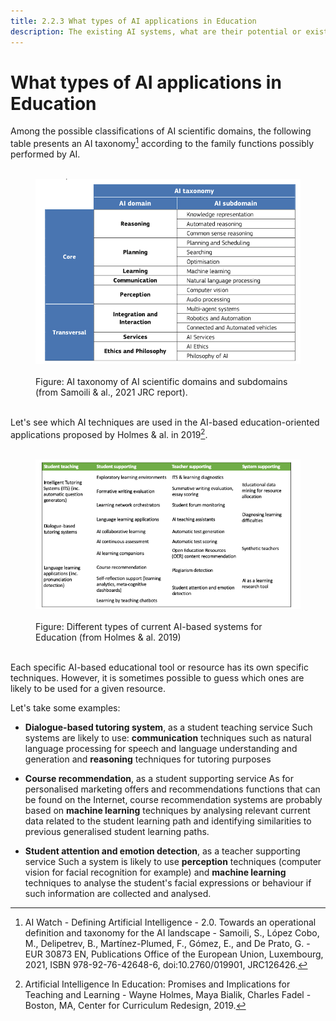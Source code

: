```yaml
---
title: 2.2.3 What types of AI applications in Education
description: The existing AI systems, what are their potential or existing uses in Education
---
```

# What types of AI applications in Education

Among the possible classifications of AI scientific domains, the following table presents an AI taxonomy[^1] according to the family functions possibly performed by AI.

<figure> 
  <img src="Images/AI-Taxonomy-Samoli-al-2021.png" /> 
  <figcaption>Figure: AI taxonomy of AI scientific domains and subdomains (from Samoili & al., 2021 JRC report).
 </figcaption> 
</figure>

Let's see which AI techniques are used in the AI-based education-oriented applications proposed by Holmes & al. in 2019[^2].

<figure> 
  <img src="Images/AIED-Holmes-systems.png" /> 
  <figcaption>Figure: Different types of current AI-based systems for Education (from Holmes & al. 2019) </figcaption> 
</figure>

Each specific AI-based educational tool or resource has its own specific techniques. However, it is sometimes possible to guess which ones are likely to be used for a given resource.

Let's take some examples:

- **Dialogue-based tutoring system**, as a student teaching service
Such systems are likely to use: **communication** techniques such as natural language processing for speech and language understanding and generation and **reasoning** techniques for tutoring purposes

- **Course recommendation**, as a student supporting service
As for personalised marketing offers and recommendations functions that can be found on the Internet, course recommendation systems are probably based on **machine learning** techniques by analysing relevant current data related to the student learning path and identifying similarities to previous generalised student learning paths.

- **Student attention and emotion detection**, as a teacher supporting service
Such a system is likely to use **perception** techniques (computer vision for facial recognition for example) and **machine learning** techniques to analyse the student's facial expressions or behaviour if such information are collected and analysed.


[^1]: AI Watch - Defining Artificial Intelligence - 2.0. Towards an operational definition and taxonomy for the AI landscape - Samoili, S., López Cobo, M., Delipetrev, B., Martínez-Plumed, F., Gómez, E., and De Prato, G. - EUR 30873 EN, Publications Office of the European Union, Luxembourg, 2021, ISBN 978-92-76-42648-6, doi:10.2760/019901, JRC126426.

[^2]: Artificial Intelligence In Education: Promises and Implications for Teaching and Learning - Wayne Holmes, Maya Bialik, Charles Fadel - Boston, MA, Center for Curriculum Redesign, 2019.
